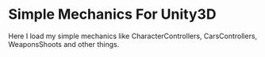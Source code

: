 # Simple Mechanics For Unity3D
Here I load my simple mechanics like CharacterControllers, CarsControllers, WeaponsShoots and other things.
